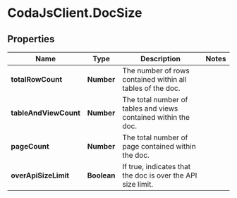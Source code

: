 # CodaJsClient.DocSize

## Properties
Name | Type | Description | Notes
------------ | ------------- | ------------- | -------------
**totalRowCount** | **Number** | The number of rows contained within all tables of the doc. | 
**tableAndViewCount** | **Number** | The total number of tables and views contained within the doc. | 
**pageCount** | **Number** | The total number of page contained within the doc. | 
**overApiSizeLimit** | **Boolean** | If true, indicates that the doc is over the API size limit. | 
